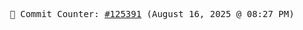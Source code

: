 <p align="center">
    <samp>
        📮 Commit Counter: <a href="https://github.com/Javascript-void0/Javascript-void0/commits/main">#125391</a> (August 16, 2025 @ 08:27 PM)
    </samp>
</p>